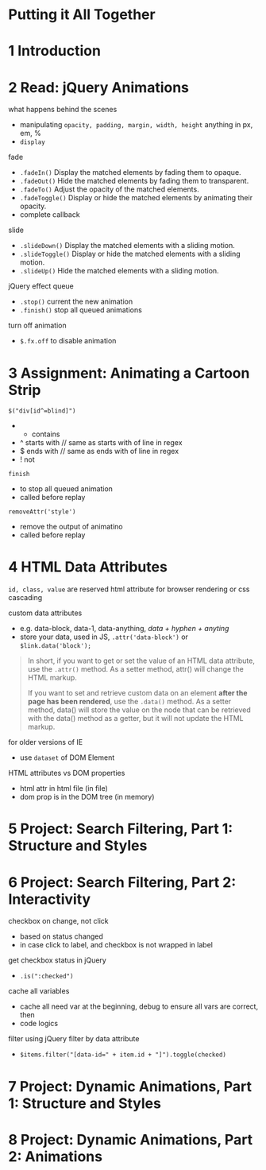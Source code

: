 Putting it All Together
========================
# 1	Introduction

# 2	Read: jQuery Animations

what happens behind the scenes
- manipulating `opacity, padding, margin, width, height` anything in px, em, % 
- `display`

fade 
- `.fadeIn()` Display the matched elements by fading them to opaque.
- `.fadeOut()` Hide the matched elements by fading them to transparent.
- `.fadeTo()` Adjust the opacity of the matched elements.
- `.fadeToggle()` Display or hide the matched elements by animating their opacity.
- complete callback

slide
- `.slideDown()` Display the matched elements with a sliding motion.
- `.slideToggle()` Display or hide the matched elements with a sliding motion.
- `.slideUp()` Hide the matched elements with a sliding motion.

jQuery effect queue
- `.stop()` current the new animation
- `.finish()` stop all queued animations

turn off animation
- `$.fx.off` to disable animation

# 3	Assignment: Animating a Cartoon Strip

`$("div[id^=blind]")`
- * contains
- ^ starts with  // same as starts with of line in regex
- $ ends with    // same as ends with of line in regex
- ! not 

`finish`
- to stop all queued animation
- called before replay


`removeAttr('style')`
- remove the output of animatino
- called before replay

# 4	HTML Data Attributes

`id, class, value` are reserved html attribute for browser rendering or css cascading

custom data attributes 
- e.g. data-block, data-1, data-anything, *data + hyphen + anyting*
- store your data, used in JS, `.attr('data-block')` or `$link.data('block');`

> In short, if you want to get or set the value of an HTML data attribute, use the `.attr()` method. As a setter method, attr() will change the HTML markup. 
>
> If you want to set and retrieve custom data on an element **after the page has been rendered**, use the `.data()` method. As a setter method, data() will store the value on the node that can be retrieved with the data() method as a getter, but it will not update the HTML markup.

for older versions of IE
- use `dataset` of DOM Element

HTML attributes vs DOM properties
- html attr in html file (in file)
- dom prop is in the DOM tree (in memory)

# 5	Project: Search Filtering, Part 1: Structure and Styles
# 6	Project: Search Filtering, Part 2: Interactivity

checkbox on change, not click
- based on status changed
- in case click to label, and checkbox is not wrapped in label

get checkbox status in jQuery
 - `.is(":checked")`

cache all variables
- cache all need var at the beginning, debug to ensure all vars are correct, then
- code logics

filter using jQuery filter by data attribute
- `$items.filter("[data-id=" + item.id + "]").toggle(checked)`




# 7	Project: Dynamic Animations, Part 1: Structure and Styles
# 8	Project: Dynamic Animations, Part 2: Animations